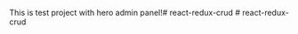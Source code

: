 This is test project with hero admin panel!#   r e a c t - r e d u x - c r u d  
 #   r e a c t - r e d u x - c r u d  
 